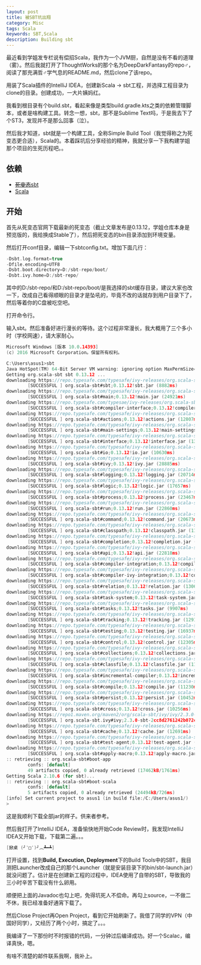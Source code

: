 ```yaml
---
layout: post
title: 被SBT坑出翔
category: Misc
tags: Scala
keywords: SBT,Scala
description: Building sbt
---
```



最近看到学姐发专栏说有偿招Scala，我作为一个JVM厨，自然是没有不看的道理（雾）。然后我就打开了ThoughtWorks的那个名为DeepDarkFantasy的repo♂，阅读了那充满哲♂学气息的README.md，然后clone了该repo。

用装了Scala插件的IntelliJ IDEA，创建新Scala -> sbt工程，并选择工程目录为clone的目录。创建成功，一大片姨妈红。

我看到根目录有个build.sbt，看起来像是类型build.gradle.kts之类的依赖管理脚本，或者是啥构建工具。转念一想，sbt，那不是Sublime Text吗，于是我去下了个ST3，发现并不是那么回事（泣）。

然后我才知道，sbt就是一个构建工具，全称Simple Build Tool（我觉得称之为死变态更合适），Scala的。本着踩坑后分享经验的精神，我就分享一下我构建学姐那个项目的生死历程吧。。

## 依赖
+ [~~死变态~~sbt](http://www.scala-sbt.org/download.html)
+ [Scala](http://www.scala-lang.org/download)

## 开始
首先从死变态官网下载最新的死变态（截止文章发布是0.13.12，学姐仓库本身是预览版的，我给换成Stable了），然后把死变态的bin目录添加到环境变量。

然后打开conf目录，编辑一下sbtconfig.txt。增加下面几行：

```c
-Dsbt.log.format=true
-Dfile.encoding=UTF8
-Dsbt.boot.directory=D:/sbt-repo/boot/
-Dsbt.ivy.home=D:/sbt-repo/
```

其中的D:/sbt-repo/和D:/sbt-repo/boot/是我选择的sbt缓存目录，建议大家也改一下，改成自己看得顺眼的目录才是坠吼的，毕竟不改的话就存到用户目录下了，然后等着你的C盘被吃空吧。

打开命令行。

输入sbt。然后准备好进行漫长的等待。这个过程非常漫长，我大概用了三个多小时（学校网速），请大家耐心。

```c
Microsoft Windows [版本 10.0.14393]
(c) 2016 Microsoft Corporation。保留所有权利。

C:\Users\asus1>sbt
Java HotSpot(TM) 64-Bit Server VM warning: ignoring option MaxPermSize=256m; support was removed in 8.0
Getting org.scala-sbt sbt 0.13.12 ...
downloading https://repo.typesafe.com/typesafe/ivy-releases/org.scala-sbt/sbt/0.13.12/jars/sbt.jar ...
        [SUCCESSFUL ] org.scala-sbt#sbt;0.13.12!sbt.jar (8882ms)
downloading https://repo.typesafe.com/typesafe/ivy-releases/org.scala-sbt/main/0.13.12/jars/main.jar ...
        [SUCCESSFUL ] org.scala-sbt#main;0.13.12!main.jar (24921ms)
downloading https://repo.typesafe.com/typesae/ivy-releases/org.scala-sbt/compiler-interface/0.13.12/jars/compiler-interface.jar ...
        [SUCCESSFUL ] org.scala-sbt#compiler-interface;0.13.12!compiler-interface.jar (10973ms)
downloading https://repo.typesafe.com/typesafe/ivy-releases/org.scala-sbt/actions/0.13.12/jars/actions.jar ...
        [SUCCESSFUL ] org.scala-sbt#actions;0.13.12!actions.jar (12807ms)
downloading https://repo.typesafe.com/typesafe/ivy-releases/org.scala-sbt/main-settings/0.13.12/jars/main-settings.jar ...
        [SUCCESSFUL ] org.scala-sbt#main-settings;0.13.12!main-settings.jar (12497ms)
downloading https://repo.typesafe.com/typesafe/ivy-releases/org.scala-sbt/interface/0.13.12/jars/interface.jar ...
        [SUCCESSFUL ] org.scala-sbt#interface;0.13.12!interface.jar (13174ms)
downloading https://repo.typesafe.com/typesafe/ivy-releases/org.scala-sbt/io/0.13.12/jars/io.jar ...
        [SUCCESSFUL ] org.scala-sbt#io;0.13.12!io.jar (10630ms)
downloading https://repo.typesafe.com/typesafe/ivy-releases/org.scala-sbt/ivy/0.13.12/jars/ivy.jar ...
        [SUCCESSFUL ] org.scala-sbt#ivy;0.13.12!ivy.jar (28885ms)
downloading https://repo.typesafe.com/typesafe/ivy-releases/org.scala-sbt/logging/0.13.12/jars/logging.jar ...
        [SUCCESSFUL ] org.scala-sbt#logging;0.13.12!logging.jar (20714ms)
downloading https://repo.typesafe.com/typesafe/ivy-releases/org.scala-sbt/logic/0.13.12/jars/logic.jar ...
        [SUCCESSFUL ] org.scala-sbt#logic;0.13.12!logic.jar (17657ms)
downloading https://repo.typesafe.com/typesafe/ivy-releases/org.scala-sbt/process/0.13.12/jars/process.jar ...
        [SUCCESSFUL ] org.scala-sbt#process;0.13.12!process.jar (23467ms)
downloading https://repo.typesafe.com/typesafe/ivy-releases/org.scala-sbt/run/0.13.12/jars/run.jar ...
        [SUCCESSFUL ] org.scala-sbt#run;0.13.12!run.jar (22860ms)
downloading https://repo.typesafe.com/typesafe/ivy-releases/org.scala-sbt/command/0.13.12/jars/command.jar ...
        [SUCCESSFUL ] org.scala-sbt#command;0.13.12!command.jar (20673ms)
downloading https://repo.typesafe.com/typesafe/ivy-releases/org.scala-sbt/classpath/0.13.12/jars/classpath.jar ...
        [SUCCESSFUL ] org.scala-sbt#classpath;0.13.12!classpath.jar (11883ms)
downloading https://repo.typesafe.com/typesafe/ivy-releases/org.scala-sbt/completion/0.13.12/jars/completion.jar ...
        [SUCCESSFUL ] org.scala-sbt#completion;0.13.12!completion.jar (17079ms)
downloading https://repo.typesafe.com/typesafe/ivy-releases/org.scala-sbt/api/0.13.12/jars/api.jar ...
        [SUCCESSFUL ] org.scala-sbt#api;0.13.12!api.jar (22818ms)
downloading https://repo.typesafe.com/typesafe/ivy-releases/org.scala-sbt/compiler-integration/0.13.12/jars/compiler-integration.jar ...
        [SUCCESSFUL ] org.scala-sbt#compiler-integration;0.13.12!compiler-integration.jar (24908ms)
downloading https://repo.typesafe.com/typesafe/ivy-releases/org.scala-sbt/compiler-ivy-integration/0.13.12/jars/compiler-ivy-integration.jar ...
        [SUCCESSFUL ] org.scala-sbt#compiler-ivy-integration;0.13.12!compiler-ivy-integration.jar (17102ms)
downloading https://repo.typesafe.com/typesafe/ivy-releases/org.scala-sbt/relation/0.13.12/jars/relation.jar ...
        [SUCCESSFUL ] org.scala-sbt#relation;0.13.12!relation.jar (13061ms)
downloading https://repo.typesafe.com/typesafe/ivy-releases/org.scala-sbt/task-system/0.13.12/jars/task-system.jar ...
        [SUCCESSFUL ] org.scala-sbt#task-system;0.13.12!task-system.jar (16287ms)
downloading https://repo.typesafe.com/typesafe/ivy-releases/org.scala-sbt/tasks/0.13.12/jars/tasks.jar ...
        [SUCCESSFUL ] org.scala-sbt#tasks;0.13.12!tasks.jar (9907ms)
downloading https://repo.typesafe.com/typesafe/ivy-releases/org.scala-sbt/tracking/0.13.12/jars/tracking.jar ...
        [SUCCESSFUL ] org.scala-sbt#tracking;0.13.12!tracking.jar (12913ms)
downloading https://repo.typesafe.com/typesafe/ivy-releases/org.scala-sbt/testing/0.13.12/jars/testing.jar ...
        [SUCCESSFUL ] org.scala-sbt#testing;0.13.12!testing.jar (16937ms)
downloading https://repo.typesafe.com/typesafe/ivy-releases/org.scala-sbt/control/0.13.12/jars/control.jar ...
        [SUCCESSFUL ] org.scala-sbt#control;0.13.12!control.jar (12305ms)
downloading https://repo.typesafe.com/typesafe/ivy-releases/org.scala-sbt/collections/0.13.12/jars/collections.jar ...
        [SUCCESSFUL ] org.scala-sbt#collections;0.13.12!collections.jar (12743ms)
downloading https://repo.typesafe.com/typesafe/ivy-releases/org.scala-sbt/classfile/0.13.12/jars/classfile.jar ...
        [SUCCESSFUL ] org.scala-sbt#classfile;0.13.12!classfile.jar (11493ms)
downloading https://repo.typesafe.com/typesafe/ivy-releases/org.scala-sbt/incremental-compiler/0.13.12/jars/incremental-compiler.jar ...
        [SUCCESSFUL ] org.scala-sbt#incremental-compiler;0.13.12!incremental-compiler.jar (11345ms)
downloading https://repo.typesafe.com/typesafe/ivy-releases/org.scala-sbt/compile/0.13.12/jars/compile.jar ...
        [SUCCESSFUL ] org.scala-sbt#compile;0.13.12!compile.jar (11230ms)
downloading https://repo.typesafe.com/typesafe/ivy-releases/org.scala-sbt/persist/0.13.12/jars/persist.jar ...
        [SUCCESSFUL ] org.scala-sbt#persist;0.13.12!persist.jar (10452ms)
downloading https://repo.typesafe.com/typesafe/ivy-releases/org.scala-sbt/cross/0.13.12/jars/cross.jar ...
        [SUCCESSFUL ] org.scala-sbt#cross;0.13.12!cross.jar (10256ms)
downloading https://repo1.maven.org/maven2/org/scala-sbt/ivy/ivy/2.3.0-sbt-2cc8d2761242b072cedb0a04cb39435c4fa24f9a/ivy-2.3.0-sbt-2cc8d2761242b072cedb0a04cb39435c4fa24f9a.jar ...
        [SUCCESSFUL ] org.scala-sbt.ivy#ivy;2.3.0-sbt-2cc8d2761242b072cedb0a04cb39435c4fa24f9a!ivy.jar (51299ms)
downloading https://repo.typesafe.com/typesafe/ivy-releases/org.scala-sbt/cache/0.13.12/jars/cache.jar ...
        [SUCCESSFUL ] org.scala-sbt#cache;0.13.12!cache.jar (12691ms)
downloading https://repo.typesafe.com/typesafe/ivy-releases/org.scala-sbt/test-agent/0.13.12/jars/test-agent.jar ...
        [SUCCESSFUL ] org.scala-sbt#test-agent;0.13.12!test-agent.jar (8653ms)
downloading https://repo.typesafe.com/typesafe/ivy-releases/org.scala-sbt/apply-macro/0.13.12/jars/apply-macro.jar ...
        [SUCCESSFUL ] org.scala-sbt#apply-macro;0.13.12!apply-macro.jar (10817ms)
:: retrieving :: org.scala-sbt#boot-app
        confs: [default]
        49 artifacts copied, 0 already retrieved (17462kB/1761ms)
Getting Scala 2.10.6 (for sbt)...
:: retrieving :: org.scala-sbt#boot-scala
        confs: [default]
        5 artifacts copied, 0 already retrieved (24494kB/726ms)
[info] Set current project to asus1 (in build file:/C:/Users/asus1/)
>
```

这是我顺利下载全部jar的样子。供来者参考。

然后我打开了IntelliJ IDEA，准备愉快地开始Code Review时，我发现IntelliJ IDEA又开始下载，下载第二遍。。。

```c
[掀桌 (╯‵□′)╯︵┻━┻]
```

打开设置，找到**Build, Execution, Deployment**下的Build Tools中的SBT，我目测把Launcher改成自己的那个Launcher（就是安装目录下的bin/sbt-launch.jar）就没问题了。估计是在创建新工程的过程中，IDEA使用了自带的SBT，导致我的三小时辛苦下载没有什么卵用。

顺便把上面的Javadoc也勾上吧，免得坑死人不偿命。再勾上source，一不做二不休，我已经准备好通宵下载了。

然后Close Project再Open Project，看到它开始刷新了。我借了同学的VPN（中国好同学），又经历了两个小时，搞定了。。。

我编译了一下那份时不时报错的代码，一分钟过后编译成功。好一个Scalac，编译真快，嗯。


有啥不清楚的邮件联系我啊，我补上。

